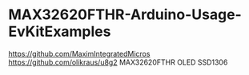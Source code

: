 # MAX32620FTHR-Arduino-Usage-EvKitExamples
https://github.com/MaximIntegratedMicros  https://github.com/olikraus/u8g2
MAX32620FTHR OLED SSD1306
